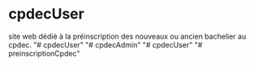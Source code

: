 # cpdecUser
site web dédié à la préinscription des nouveaux ou ancien bachelier au cpdec.
"# cpdecUser" 
"# cpdecAdmin" 
"# cpdecUser" 
"# preinscriptionCpdec" 
